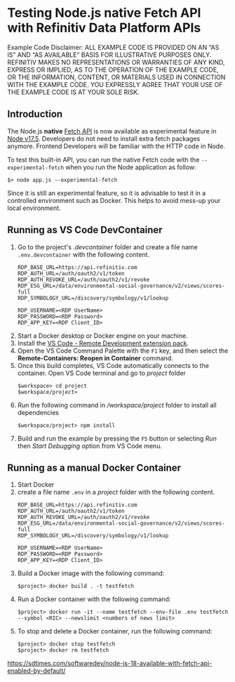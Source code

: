 # Testing Node.js native Fetch API with Refinitiv Data Platform APIs

Example Code Disclaimer:
ALL EXAMPLE CODE IS PROVIDED ON AN “AS IS” AND “AS AVAILABLE” BASIS FOR ILLUSTRATIVE PURPOSES ONLY. REFINITIV MAKES NO REPRESENTATIONS OR WARRANTIES OF ANY KIND, EXPRESS OR IMPLIED, AS TO THE OPERATION OF THE EXAMPLE CODE, OR THE INFORMATION, CONTENT, OR MATERIALS USED IN CONNECTION WITH THE EXAMPLE CODE. YOU EXPRESSLY AGREE THAT YOUR USE OF THE EXAMPLE CODE IS AT YOUR SOLE RISK.


## <a id="intro"></a>Introduction

The Node.js **native** [Fetch API](https://developer.mozilla.org/en-US/docs/Web/API/Fetch_API) is now available as experimental feature in [Node v17.5](https://nodejs.org/en/blog/release/v17.5.0/). Developers do not need to install extra fetch packages anymore. Frontend Developers will be familiar with the HTTP code in Node. 

To test this built-in API, you can run the native Fetch code with the ```--experimental-fetch``` when you run the Node application as follow:

```
$> node app.js --experimental-fetch 
```

Since it is still an experimental feature, so it is advisable to test it in a controlled environment such as Docker. This helps to avoid mess-up your local environment. 

## Running as VS Code DevContainer

1. Go to the project's *.devcontainer* folder and create a file name ```.env.devcontainer```  with the following content.
    ```
    RDP_BASE_URL=https://api.refinitiv.com
    RDP_AUTH_URL=/auth/oauth2/v1/token
    RDP_AUTH_REVOKE_URL=/auth/oauth2/v1/revoke
    RDP_ESG_URL=/data/environmental-social-governance/v2/views/scores-full
    RDP_SYMBOLOGY_URL=/discovery/symbology/v1/lookup

    RDP_USERNAME=<RDP UserName>
    RDP_PASSWORD=<RDP Password>
    RDP_APP_KEY=<RDP Client_ID>
    ```
2. Start a Docker desktop or Docker engine on your machine.
4. Install the [VS Code - Remote Development extension pack](https://aka.ms/vscode-remote/download/extension).
5. Open the VS Code Command Palette with the ```F1``` key, and then select the **Remote-Containers: Reopen in Container** command.
6. Once this build completes, VS Code automatically connects to the container. Open VS Code terminal and go to *project* folder
    ```
    $workspace> cd project
    $workspace/project>
    ```
7. Run the following command in */workspace/project* folder to install all dependencies 
    ```
    $workspace/project> npm install
    ```
8. Build and run the example by pressing the ```F5``` button or selecting *Run* then *Start Debugging* option from VS Code menu.

## Running as a manual Docker Container

1. Start Docker
2. create a file name ```.env``` in a *project* folder with the following content.
    ```
    RDP_BASE_URL=https://api.refinitiv.com
    RDP_AUTH_URL=/auth/oauth2/v1/token
    RDP_AUTH_REVOKE_URL=/auth/oauth2/v1/revoke
    RDP_ESG_URL=/data/environmental-social-governance/v2/views/scores-full
    RDP_SYMBOLOGY_URL=/discovery/symbology/v1/lookup

    RDP_USERNAME=<RDP UserName>
    RDP_PASSWORD=<RDP Password>
    RDP_APP_KEY=<RDP Client_ID>
    ```
3. Build a Docker image with the following command:
    ```
    $project> docker build . -t testfetch
    ```
4. Run a Docker container with the following command: 
    ```
    $project> docker run -it --name testfetch --env-file .env testfetch --symbol <RIC> --newslimit <numbers of news limit>
    ```
5. To stop and delete a Docker container, run the following command:
    ```
    $project> docker stop testfetch
    $project> docker rm testfetch
    ```

https://sdtimes.com/softwaredev/node-js-18-available-with-fetch-api-enabled-by-default/